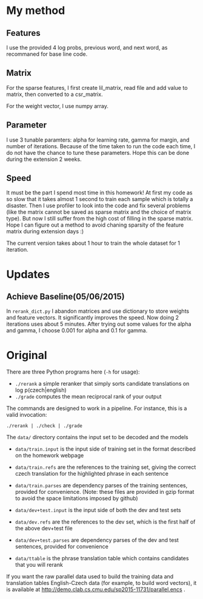 # My method
## Features
I use the provided 4 log probs, previous word, and next word, as recommaned for base line code.

## Matrix
For the sparse features, I first create lil_matrix, read file and add value to matrix, then converted to a csr_matrix.

For the weight vector, I use numpy array.

## Parameter
I use 3 tunable paramters: alpha for learning rate, gamma for margin, and number of iterations. Because of the time taken to run the code each time, I do not have the chance to tune these parameters. Hope this can be done during the extension 2 weeks.

## Speed
It must be the part I spend most time in this homework! At first my code as so slow that it takes almost 1 second to train each sample which is totally a disaster. Then I use profiler to look into the code and fix several problems (like the matrix cannot be saved as sparse matrix and the choice of matrix type). But now I still suffer from the high cost of filling in the sparse matrix. Hope I can figure out a method to avoid chaning sparsity of the feature matrix during extension days :)

The current version takes about 1 hour to train the whole dataset for 1 iteration.

# Updates
## Achieve Baseline(05/06/2015)
In `rerank_dict.py` I abandon matrices and use dictionary to store weights and feature vectors. It significantly improves the speed. Now doing 2 iterations uses about 5 minutes. After trying out some values for the alpha and gamma, I choose 0.001 for alpha and 0.1 for gamma.

# Original
There are three Python programs here (`-h` for usage):

 - `./rerank` a simple reranker that simply sorts candidate translations on log p(czech|english)
 - `./grade` computes the mean reciprocal rank of your output

The commands are designed to work in a pipeline. For instance, this is a valid invocation:

    ./rerank | ./check | ./grade


The `data/` directory contains the input set to be decoded and the models

 - `data/train.input` is the input side of training set in the format described on the homework webpage

 - `data/train.refs` are the references to the training set, giving the correct czech translation for the highlighted phrase in each sentence

 - `data/train.parses` are dependency parses of the training sentences, provided for convenience. (Note: these files are provided in gzip format to avoid the space limitations imposed by github)

 - `data/dev+test.input` is the input side of both the dev and test sets

 - `data/dev.refs` are the references to the dev set, which is the first half of the above dev+test file

 - `data/dev+test.parses` are dependency parses of the dev and test sentences, provided for convenience

 - `data/ttable` is the phrase translation table which contains candidates that you will rerank

 If you want the raw parallel data used to build the training data and translation tables English-Czech data (for example, to build word vectors), it is available at http://demo.clab.cs.cmu.edu/sp2015-11731/parallel.encs .
